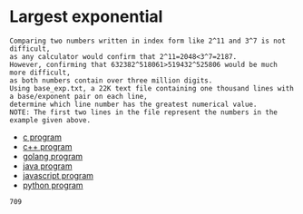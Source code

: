 # Largest exponential

```
Comparing two numbers written in index form like 2^11 and 3^7 is not difficult,
as any calculator would confirm that 2^11=2048<3^7=2187.
However, confirming that 632382^518061>519432^525806 would be much more difficult,
as both numbers contain over three million digits.
Using base_exp.txt, a 22K text file containing one thousand lines with a base/exponent pair on each line,
determine which line number has the greatest numerical value.
NOTE: The first two lines in the file represent the numbers in the example given above.
```

* [c program](Problem099.c)
* [c++ program](Problem099.cpp)
* [golang program](Problem099.go)
* [java program](Problem099.java)
* [javascript program](Problem099.js)
* [python program](Problem099.py)

```
709
```
